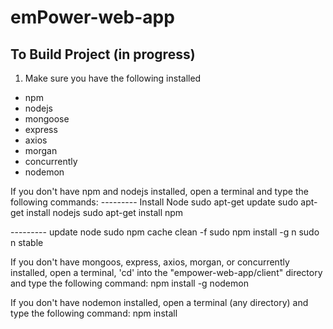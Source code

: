 # emPower-web-app 

## To Build Project (in progress)
1. Make sure you have the following installed
  - npm
  - nodejs
  - mongoose
  - express
  - axios
  - morgan
  - concurrently
  - nodemon
  
  If you don't have npm and nodejs installed, open a terminal and type the following commands: 
  --------- Install Node
  sudo apt-get update
  sudo apt-get install nodejs
  sudo apt-get install npm

  --------- update node
  sudo npm cache clean -f
  sudo npm install -g n
  sudo n stable
  
  If you don't have mongoos, express, axios, morgan, or concurrently installed, open a terminal, 'cd' into the "empower-web-app/client" directory and type the following command:
  npm install -g nodemon
  
  If you don't have nodemon installed, open a terminal (any directory) and type the following command:
  npm install 
  
  

  
  
